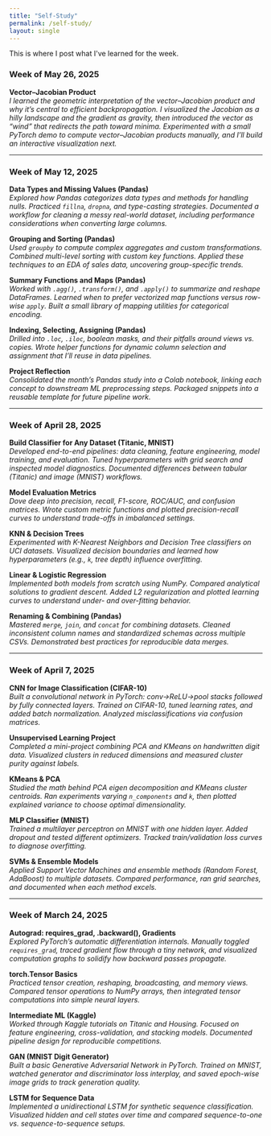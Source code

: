 ```yaml
---
title: "Self-Study"
permalink: /self-study/
layout: single
---
```


This is where I post what I've learned for the week.

### Week of May 26, 2025
**Vector–Jacobian Product**  
*I learned the geometric interpretation of the vector–Jacobian product and why it’s central to efficient backpropagation. I visualized the Jacobian as a hilly landscape and the gradient as gravity, then introduced the vector as “wind” that redirects the path toward minima. Experimented with a small PyTorch demo to compute vector–Jacobian products manually, and I’ll build an interactive visualization next.*

---

### Week of May 12, 2025
**Data Types and Missing Values (Pandas)**  
*Explored how Pandas categorizes data types and methods for handling nulls. Practiced `fillna`, `dropna`, and type-casting strategies. Documented a workflow for cleaning a messy real-world dataset, including performance considerations when converting large columns.*

**Grouping and Sorting (Pandas)**  
*Used `groupby` to compute complex aggregates and custom transformations. Combined multi-level sorting with custom key functions. Applied these techniques to an EDA of sales data, uncovering group-specific trends.*

**Summary Functions and Maps (Pandas)**  
*Worked with `.agg()`, `.transform()`, and `.apply()` to summarize and reshape DataFrames. Learned when to prefer vectorized map functions versus row-wise `apply`. Built a small library of mapping utilities for categorical encoding.*

**Indexing, Selecting, Assigning (Pandas)**  
*Drilled into `.loc`, `.iloc`, boolean masks, and their pitfalls around views vs. copies. Wrote helper functions for dynamic column selection and assignment that I’ll reuse in data pipelines.*

**Project Reflection**  
*Consolidated the month’s Pandas study into a Colab notebook, linking each concept to downstream ML preprocessing steps. Packaged snippets into a reusable template for future pipeline work.*

---

### Week of April 28, 2025
**Build Classifier for Any Dataset (Titanic, MNIST)**  
*Developed end-to-end pipelines: data cleaning, feature engineering, model training, and evaluation. Tuned hyperparameters with grid search and inspected model diagnostics. Documented differences between tabular (Titanic) and image (MNIST) workflows.*

**Model Evaluation Metrics**  
*Dove deep into precision, recall, F1-score, ROC/AUC, and confusion matrices. Wrote custom metric functions and plotted precision-recall curves to understand trade-offs in imbalanced settings.*

**KNN & Decision Trees**  
*Experimented with K-Nearest Neighbors and Decision Tree classifiers on UCI datasets. Visualized decision boundaries and learned how hyperparameters (e.g., `k`, tree depth) influence overfitting.*

**Linear & Logistic Regression**  
*Implemented both models from scratch using NumPy. Compared analytical solutions to gradient descent. Added L2 regularization and plotted learning curves to understand under- and over-fitting behavior.*

**Renaming & Combining (Pandas)**  
*Mastered `merge`, `join`, and `concat` for combining datasets. Cleaned inconsistent column names and standardized schemas across multiple CSVs. Demonstrated best practices for reproducible data merges.*

---

### Week of April 7, 2025
**CNN for Image Classification (CIFAR-10)**  
*Built a convolutional network in PyTorch: conv→ReLU→pool stacks followed by fully connected layers. Trained on CIFAR-10, tuned learning rates, and added batch normalization. Analyzed misclassifications via confusion matrices.*

**Unsupervised Learning Project**  
*Completed a mini-project combining PCA and KMeans on handwritten digit data. Visualized clusters in reduced dimensions and measured cluster purity against labels.*

**KMeans & PCA**  
*Studied the math behind PCA eigen decomposition and KMeans cluster centroids. Ran experiments varying `n_components` and `k`, then plotted explained variance to choose optimal dimensionality.*

**MLP Classifier (MNIST)**  
*Trained a multilayer perceptron on MNIST with one hidden layer. Added dropout and tested different optimizers. Tracked train/validation loss curves to diagnose overfitting.*

**SVMs & Ensemble Models**  
*Applied Support Vector Machines and ensemble methods (Random Forest, AdaBoost) to multiple datasets. Compared performance, ran grid searches, and documented when each method excels.*

---

### Week of March 24, 2025
**Autograd: requires_grad, .backward(), Gradients**  
*Explored PyTorch’s automatic differentiation internals. Manually toggled `requires_grad`, traced gradient flow through a tiny network, and visualized computation graphs to solidify how backward passes propagate.*

**torch.Tensor Basics**  
*Practiced tensor creation, reshaping, broadcasting, and memory views. Compared tensor operations to NumPy arrays, then integrated tensor computations into simple neural layers.*

**Intermediate ML (Kaggle)**  
*Worked through Kaggle tutorials on Titanic and Housing. Focused on feature engineering, cross-validation, and stacking models. Documented pipeline design for reproducible competitions.*

**GAN (MNIST Digit Generator)**  
*Built a basic Generative Adversarial Network in PyTorch. Trained on MNIST, watched generator and discriminator loss interplay, and saved epoch-wise image grids to track generation quality.*

**LSTM for Sequence Data**  
*Implemented a unidirectional LSTM for synthetic sequence classification. Visualized hidden and cell states over time and compared sequence-to-one vs. sequence-to-sequence setups.*
